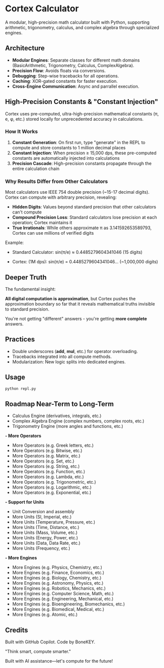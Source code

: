 # Cortex Calculator

A modular, high-precision math calculator built with Python, supporting arithmetic, trigonometry, calculus, and complex algebra through specialized engines.

## Architecture

- **Modular Engines**: Separate classes for different math domains (BasicArithmetic, Trigonometry, Calculus, ComplexAlgebra).
- **Precision Flow**: Avoids floats via conversions.
- **Debugging**: Step-wise tracebacks for all operations.
- **Caching**: XOR-gated constants for faster execution.
- **Cross-Engine Communication**: Async and parrallel execution.

## High-Precision Constants & "Constant Injection"

Cortex uses pre-computed, ultra-high-precision mathematical constants (π, e, φ, etc.) stored locally for unprecedented accuracy in calculations.

### How It Works

1. **Constant Generation**: On first run, type "generate" in the REPL to compute and store constants to 1 million decimal places
2. **Constant Injection**: When precision ≥ 15,000 dps, these pre-computed constants are automatically injected into calculations
3. **Precision Cascade**: High-precision constants propagate through the entire calculation chain

### Why Results Differ from Other Calculators

Most calculators use IEEE 754 double precision (~15-17 decimal digits). Cortex can compute with arbitrary precision, revealing:

- **Hidden Digits**: Values beyond standard precision that other calculators can't compute
- **Compound Precision Loss**: Standard calculators lose precision at each operation; Cortex maintains it
- **True Irrationals**: While others approximate π as 3.141592653589793, Cortex can use millions of verified digits

Example:

- Standard Calculator: sin(π/e) ≈ 0.4485279604341046 (15 digits) 

- Cortex: (1M dps): sin(π/e) = 0.4485279604341046... (~1,000,000 digits)

## Deeper Truth

The fundamental insight: 

**All digital computation is approximation**, but Cortex pushes the approximation boundary so far that it reveals mathematical truths invisible to standard precision.

You're not getting "different" answers - you're getting **more complete** answers.


## Practices

- Double underscores (__add__, __mul__, etc.) for operator overloading.
- Tracebacks integrated into all compute methods.
- Modularization: New logic splits into dedicated engines.

## Usage

```python
python repl.py
```

## Roadmap Near-Term to Long-Term
- Calculus Engine (derivatives, integrals, etc.)
- Complex Algebra Engine (complex numbers, complex roots, etc.)
- Trigonometry Engine (more angles and functions, etc.)

**- More Operators** 
- More Operators (e.g. Greek letters, etc.)
- More Operators (e.g. Bitwise, etc.)
- More Operators (e.g. Matrix, etc.)
- More Operators (e.g. Set, etc.)
- More Operators (e.g. String, etc.)
- More Operators (e.g. Function, etc.)
- More Operators (e.g. Lambda, etc.)
- More Operators (e.g. Trigonometric, etc.)
- More Operators (e.g. Logarithmic, etc.)
- More Operators (e.g. Exponential, etc.)

**- Support for Units**
- Unit Conversion and assembly
- More Units (SI, Imperial, etc.)
- More Units (Temperature, Pressure, etc.)
- More Units (Time, Distance, etc.)
- More Units (Mass, Volume, etc.)
- More Units (Energy, Power, etc.)
- More Units (Data, Data Rate, etc.)
- More Units (Frequency, etc.)

**- More Engines**
- More Engines (e.g. Physics, Chemistry, etc.)
- More Engines (e.g. Finance, Economics, etc.)
- More Engines (e.g. Biology, Chemistry, etc.)
- More Engines (e.g. Astronomy, Physics, etc.)
- More Engines (e.g. Robotics, Mechanics, etc.)
- More Engines (e.g. Computer Science, Math, etc.)
- More Engines (e.g. Engineering, Mechanical, etc.)
- More Engines (e.g. Bioengineering, Biomechanics, etc.)
- More Engines (e.g. Biomedical, Medical, etc.)
- More Engines (e.g. Atomic, etc.)

## Credits

Built with GitHub Copilot. Code by BoneKEY. 

"Think smart, compute smarter."

Built with AI assistance—let's compute for the future!
